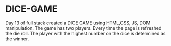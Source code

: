 # DICE-GAME
Day 13 of full stack created a DICE GAME using HTML,CSS, JS, DOM manipulation. The game has two players. Every time the page is refreshed the die roll. The player with the highest number on the dice is determined as the winner.
